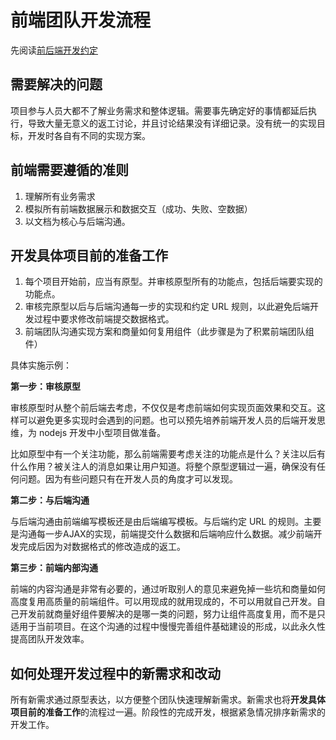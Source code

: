 前端团队开发流程
==============

先阅读[前后端开发约定](前后端开发约定.md)

需要解决的问题
------------
项目参与人员大都不了解业务需求和整体逻辑。需要事先确定好的事情都延后执行，导致大量无意义的返工讨论，并且讨论结果没有详细记录。没有统一的实现目标，开发时各自有不同的实现方案。

前端需要遵循的准则
-------------

1. 理解所有业务需求
2. 模拟所有前端数据展示和数据交互（成功、失败、空数据）
3. 以文档为核心与后端沟通。

开发具体项目前的准备工作
---------------------

1. 每个项目开始前，应当有原型。并审核原型所有的功能点，包括后端要实现的功能点。
2. 审核完原型以后与后端沟通每一步的实现和约定 URL 规则，以此避免后端开发过程中要求修改前端提交数据格式。
3. 前端团队沟通实现方案和商量如何复用组件（此步骤是为了积累前端团队组件）

具体实施示例：

**第一步：审核原型**

审核原型时从整个前后端去考虑，不仅仅是考虑前端如何实现页面效果和交互。这样可以避免更多实现时会遇到的问题。也可以预先培养前端开发人员的后端开发思维，为 nodejs 开发中小型项目做准备。

比如原型中有一个关注功能，那么前端需要考虑关注的功能点是什么？关注以后有什么作用？被关注人的消息如果让用户知道。将整个原型逻辑过一遍，确保没有任何问题。因为有些问题只有在开发人员的角度才可以发现。

**第二步：与后端沟通**

与后端沟通由前端编写模板还是由后端编写模板。与后端约定 URL 的规则。主要是沟通每一步AJAX的实现，前端提交什么数据和后端响应什么数据。减少前端开发完成后因为对数据格式的修改造成的返工。

**第三步：前端内部沟通**

前端的内容沟通是非常有必要的，通过听取别人的意见来避免掉一些坑和商量如何高度复用高质量的前端组件。可以用现成的就用现成的，不可以用就自己开发。自己开发前就商量好组件要解决的是哪一类的问题，努力让组件高度复用，而不是只适用于当前项目。在这个沟通的过程中慢慢完善组件基础建设的形成，以此永久性提高团队开发效率。

如何处理开发过程中的新需求和改动
----------------------------
所有新需求通过原型表达，以方便整个团队快速理解新需求。新需求也将**开发具体项目前的准备工作**的流程过一遍。阶段性的完成开发，根据紧急情况排序新需求的开发工作。

